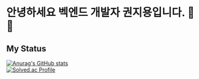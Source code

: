 # 안녕하세요 벡엔드 개발자 권지용입니다. 👋👋

## My Status
[![Anurag's GitHub stats](https://github-readme-stats.vercel.app/api?username=gwon11225)]()  
[![Solved.ac Profile](http://mazassumnida.wtf/api/generate_badge?boj=gwonjiyoung07)](https://solved.ac/gwonjiyoung07)
